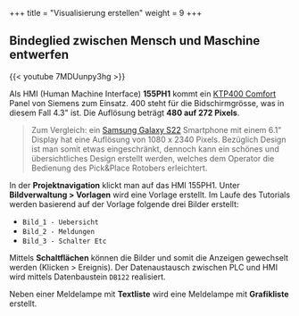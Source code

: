 +++
title = "Visualisierung erstellen"
weight = 9
+++

## Bindeglied zwischen Mensch und Maschine entwerfen

<div class="shadow">
  {{< youtube 7MDUunpy3hg >}}
</div>

Als HMI (Human Machine Interface) **155PH1** kommt ein [KTP400 Comfort](https://mall.industry.siemens.com/mall/en/de/Catalog/Product/6AV2124-2DC01-0AX0) Panel von Siemens zum Einsatz. 400 steht für die Bidschirmgrösse, was in diesem Fall 4.3" ist. Die Auflösung beträgt **480 auf 272 Pixels**.

> Zum Vergleich: ein [Samsung Galaxy S22](https://en.wikipedia.org/wiki/Samsung_Galaxy_S22) Smartphone mit einem 6.1" Display hat eine Auflösung von 1080 x 2340 Pixels. Bezüglich Design ist man somit etwas eingeschränkt, dennoch kann ein schönes und übersichtliches Design erstellt werden, welches dem Operator die Bedienung des Pick&Place Rotobers erleichtert.

In der **Projektnavigation** klickt man auf das HMI 155PH1. Unter **Bildverwaltung > Vorlagen** wird eine Vorlage erstellt. Im Laufe des Tutorials werden basierend auf der Vorlage folgende drei Bilder erstellt:

* `Bild_1 - Uebersicht`
* `Bild_2 - Meldungen`
* `Bild_3 - Schalter Etc`

Mittels **Schaltflächen** können die Bilder und somit die Anzeigen gewechselt werden (Klicken > Ereignis). Der Datenaustausch zwischen PLC und HMI wird mittels Datenbaustein `DB122` realisiert.

Neben einer Meldelampe mit **Textliste** wird eine Meldelampe mit **Grafikliste** erstellt.
